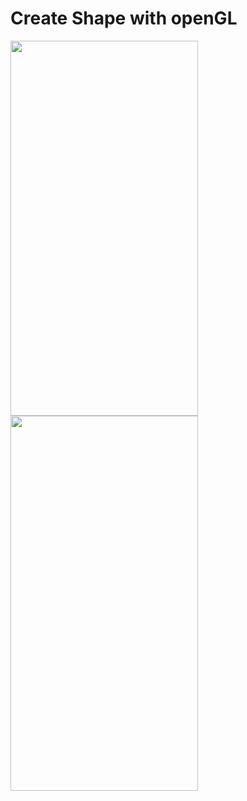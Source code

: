 # Create Shape with openGL


<img src="https://user-images.githubusercontent.com/15871290/49328571-52e69280-f588-11e8-9524-ed0913dddebd.gif" width="300" height="600"/>

<img src="https://user-images.githubusercontent.com/15871290/49328470-b53e9380-f586-11e8-8809-22d3847af9f3.png" width="300" height="600"/>
